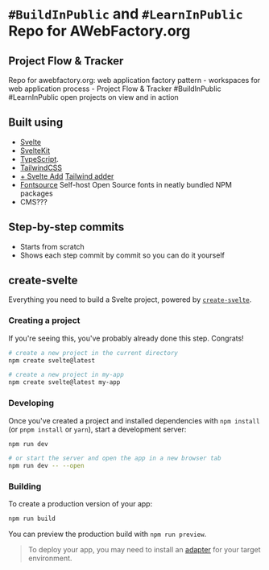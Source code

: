 # `#BuildInPublic` and `#LearnInPublic` Repo for AWebFactory.org

## Project Flow & Tracker

Repo for awebfactory.org: web application factory pattern - workspaces for web application process - Project Flow & Tracker #BuildInPublic #LearnInPublic open projects on view and in action

## Built using

- [Svelte](https://svelte.dev/)
- [SvelteKit](https://kit.svelte.dev/)
- [TypeScript](https://github.com/microsoft/TypeScript).
- [TailwindCSS](https://tailwindcss.com/)
- [+ Svelte Add](https://github.com/svelte-add/svelte-add) [Tailwind adder](https://github.com/svelte-add/tailwindcss)
- [Fontsource](https://fontsource.org/) Self-host Open Source fonts in neatly bundled NPM packages
- CMS???

## Step-by-step commits

- Starts from scratch
- Shows each step commit by commit so you can do it yourself

## create-svelte

Everything you need to build a Svelte project, powered by [`create-svelte`](https://github.com/sveltejs/kit/tree/master/packages/create-svelte).

### Creating a project

If you're seeing this, you've probably already done this step. Congrats!

```bash
# create a new project in the current directory
npm create svelte@latest

# create a new project in my-app
npm create svelte@latest my-app
```

### Developing

Once you've created a project and installed dependencies with `npm install` (or `pnpm install` or `yarn`), start a development server:

```bash
npm run dev

# or start the server and open the app in a new browser tab
npm run dev -- --open
```

### Building

To create a production version of your app:

```bash
npm run build
```

You can preview the production build with `npm run preview`.

> To deploy your app, you may need to install an [adapter](https://kit.svelte.dev/docs/adapters) for your target environment.
